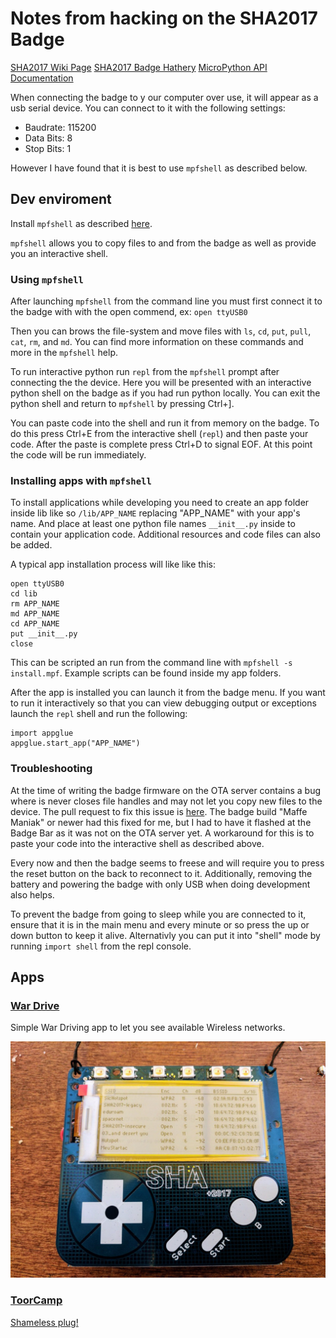 # Notes from hacking on the SHA2017 Badge

[SHA2017 Wiki Page](https://wiki.sha2017.org/w/Projects:Badge)
[SHA2017 Badge Hathery](https://badge.sha2017.org/)
[MicroPython API Documentation](https://docs.micropython.org/en/latest/esp8266/index.html)

When connecting the badge to y our computer over use, it will appear as a usb serial device. You can connect to it with the following settings:

* Baudrate: 115200
* Data Bits: 8
* Stop Bits: 1

However I have found that it is best to use `mpfshell` as described below.

## Dev enviroment

Install `mpfshell` as described [here](https://github.com/wendlers/mpfshell).

`mpfshell` allows you to copy files to and from the badge as well as provide you an interactive shell.

### Using `mpfshell`

After launching `mpfshell` from the command line you must first connect it to the badge with with the open commend, ex: `open ttyUSB0`

Then you can brows the file-system and move files with `ls`, `cd`, `put`, `pull`, `cat`, `rm`, and `md`. You can find more information on these commands and more in the `mpfshell` help.

To run interactive python run `repl` from the `mpfshell` prompt after connecting the the device. Here you will be presented with an interactive python shell on the badge as if you had run python locally. You can exit the python shell and return to  `mpfshell` by pressing Ctrl+].

You can paste code into the shell and run it from memory on the badge. To do this press Ctrl+E from the interactive shell (`repl`) and then paste your code. After the paste is complete press Ctrl+D to signal EOF. At this point the code will be run immediately.

### Installing apps with `mpfshell`

To install applications while developing you need to create an app folder inside lib like so `/lib/APP_NAME` replacing "APP_NAME" with your app's name. And place at least one python file names `__init__.py` inside to contain your application code. Additional resources and code files can also be added.

A typical app installation process will like like this:

```
open ttyUSB0 
cd lib
rm APP_NAME
md APP_NAME
cd APP_NAME
put __init__.py
close
```

This can be scripted an run from the command line with `mpfshell -s install.mpf`. Example scripts can be found inside my app folders.

After the app is installed you can launch it from the badge menu. If you want to run it interactively so that you can view debugging output or exceptions launch the `repl` shell and run the following:

```
import appglue
appglue.start_app("APP_NAME")
```

### Troubleshooting

At the time of writing the badge firmware on the OTA server contains a bug where is never closes file handles and may not let you copy new files to the device. The pull request to fix this issue is [here](https://github.com/SHA2017-badge/micropython-esp32/pull/193/files). The badge build "Maffe Maniak" or newer had this fixed for me, but I had to have it flashed at the Badge Bar as it was not on the OTA server yet. A workaround for this is to paste your code into the interactive shell as described above.

Every now and then the badge seems to freese and will require you to press the reset button on the back to reconnect to it. Additionally, removing the battery and powering the badge with only USB when doing development also helps.

To prevent the badge from going to sleep while you are connected to it, ensure that it is in the main menu and every minute or so press the up or down button to keep it alive. Alternativly you can put it into "shell" mode by running `import shell` from the repl console.

## Apps

### [War Drive](war-drive/)

Simple War Driving app to let you see available Wireless networks.

![War Drive Screenshot](war-drive/wardrive.jpg)

### [ToorCamp](toorcamp/)

[Shameless plug!](https://toorcamp.toorcon.net)